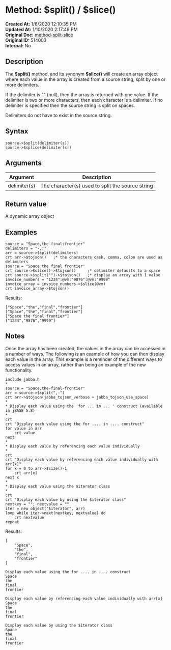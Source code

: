 # Method: $split() / $slice()

**Created At:** 1/6/2020 12:10:35 PM  
**Updated At:** 1/10/2020 2:17:48 PM  
**Original Doc:** [method-split-slice](https://docs.jbase.com/42948-dynamic-objects/method-split-slice)  
**Original ID:** 514003  
**Internal:** No  

## Description

The **\$split()** method, and its synonym **$slice()** will create an array object where each value in the array is created from a source string, split by one or more delimiters.

If the delimiter is "" (null), then the array is returned with one value. If the delimiter is two or more characters, then each character is a delimiter. If no delimiter is specified then the source string is split on spaces.

Delimiters do not have to exist in the source string.

## Syntax

```
source->$split(delimiter(s))
source->$splice(delimiter(s)) 
```

## Arguments

| Argument | Description |
| --- | --- |
| delimiter(s) | The character(s) used to split the source string |

## Return value

A dynamic array object

## Examples

```
source = "Space,the-final:frontier"
delimiters = "-,:"
arr = source->$split(delimiters)
crt arr->$tojson()   ;* the characters dash, comma, colon are used as delimiters
source = "Space the final frontier"
crt source->$slice()->$tojson()     ;* delimiter defaults to a space
crt source->$split("")->$tojson()   ;* display an array with 1 value
invoice_numbers = "1234":@vm:"9876":@vm:"9999"
invoice_array = invoice_numbers->$slice(@vm)
crt invoice_array->$tojson()
```

Results:

```
["Space","the","final","frontier"]
["Space","the","final","frontier"]
["Space the final frontier"]
["1234","9876","9999"]
```

## Notes

Once the array has been created, the values in the array can be accessed in a number of ways. The following is an example of how you can then display each value in the array. This example is a reminder of the different ways to access values in an array, rather than being an example of the new functionality.

```
include jabba.h
*
source = "Space,the-final-frontier"
arr = source->$split(",-")
crt arr->$tojson(jabba_tojson_verbose + jabba_tojson_use_space)
*
* Display each value using the 'for ... in ... ' construct (available in jBASE 5.8)
*
crt
crt "Display each value using the for .... in .... construct"
for value in arr
    crt value
next
*
* Display each value by referencing each value individually
*
crt
crt "Display each value by referencing each value individually with arr[x]"
for x = 0 to arr->$size()-1
    crt arr[x]
next x
*
* Display each value using the $iterator class
*
crt
crt "Display each value by using the $iterator class"
nextkey = ""; nextvalue = ""
iter = new object("$iterator", arr)
loop while iter->next(nextkey, nextvalue) do
    crt nextvalue
repeat
```

Results:

```
[
    "Space",
    "the",
    "final",
    "frontier"
]

Display each value using the for .... in .... construct
Space
the
final
frontier

Display each value by referencing each value individually with arr[x]
Space
the
final
frontier

Display each value by using the $iterator class
Space
the
final
frontier
```
